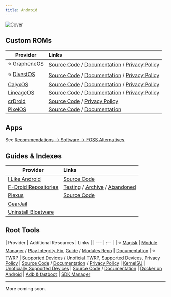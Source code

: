 ```yaml
---
title: Android
---
```


![Cover](../../assets/android.png)

## Custom ROMs

| Provider | Links |
| --- | :-- |
| :star: [GrapheneOS](https://grapheneos.org/) | [Source Code](https://grapheneos.org/source) / [Documentation](https://grapheneos.org/features) / [Privacy Policy](https://grapheneos.org/faq#privacy-policy)
| :star: [DivestOS](https://divestos.org/) | [Source Code](https://github.com/divested-mobile) / [Documentation](https://divestos.org/index.php?page=faq) / [Privacy Policy](https://divestos.org/index.php?page=privacy_policy)
| [CalyxOS](https://calyxos.org/) | [Source Code](https://gitlab.com/CalyxOS) / [Documentation](https://calyxos.org/docs/) / [Privacy Policy](https://calyxinstitute.org/legal/privacy-policy)
| [LineageOS](https://lineageos.org/) | [Source Code](https://github.com/lineageos) / [Documentation](https://wiki.lineageos.org/) / [Privacy Policy](https://lineageos.org/legal/)
| [crDroid](https://crdroid.net/) | [Source Code](https://github.com/crdroidandroid) / [Privacy Policy](https://crdroid.net/legal)
| [PixelOS](https://pixelos.net/) | [Source Code](https://github.com/PixelOS-AOSP) / [Documentation](https://blog.pixelos.net/docs/faq)

## Apps
See [Recommendations -> Software -> FOSS Alternatives](/recommendations/software/foss-alternatives).

## Guides & Indexes

| Provider | Links |
| --- | :-- |
| [I Like Android](https://i-like-android.github.io/) | [Source Code](https://github.com/I-Like-Android/i-like-android.github.io)
| [F-Droid Repositories](https://forum.f-droid.org/t/known-repositories/) | [Testing](https://forum.f-droid.org/t/testing-repositories/) / [Archive](https://forum.f-droid.org/t/archive-repositories/) / [Abandoned](https://forum.f-droid.org/t/abandoned-repositories/)
| [Plexus](https://plexus.techlore.tech/) | [Source Code](https://github.com/techlore/plexus)
| [GearJail](https://gearjail.neocities.org/)
| [Uninstall Bloatware](https://www.xda-developers.com/uninstall-carrier-oem-bloatware-without-root-access/)

## Root Tools

| Provider | Additional Resources | Links |
| --- | :-- |
| :star: [Magisk](https://github.com/topjohnwu/Magisk) | [Module Manager](https://github.com/DerGoogler/MMRL) / [Play Integrity Fix](https://xdaforums.com/t/module-play-integrity-fix-safetynet-fix.4607985/), [Guide](https://xdaforums.com/t/module-play-integrity-fix-safetynet-fix.4607985/page-177#post-89189572) / [Modules Repo](https://www.androidacy.com/magisk-modules-repository/) | [Documentation](https://topjohnwu.github.io/Magisk/)
| :star: [TWRP](https://twrp.me/) | [Supported Devices](https://twrp.me/Devices/) / [Unoficial TWRP](https://unofficialtwrp.com/), [Supported Devices](https://unofficialtwrp.com/devices/), [Privacy Policy](https://unofficialtwrp.com/privacy-policy/)  | [Source Code](https://github.com/TeamWin) / [Documentation](https://twrp.me/FAQ/) / [Privacy Policy](https://twrp.me/terms/cookiepolicy.html)
| [KernelSU](https://kernelsu.org/) | [Unoficially Supported Devices](https://kernelsu.org/guide/unofficially-support-devices.html) | [Source Code](https://github.com/tiann/KernelSU) / [Documentation](https://kernelsu.org/guide/what-is-kernelsu.html)
| [Docker on Android](https://gist.github.com/FreddieOliveira/efe850df7ff3951cb62d74bd770dce27)
| [Adb & fastboot](https://developer.android.com/tools/releases/platform-tools) | [SDK Manager](https://developer.android.com/studio/intro/update#sdk-manager)

---

More coming soon.
